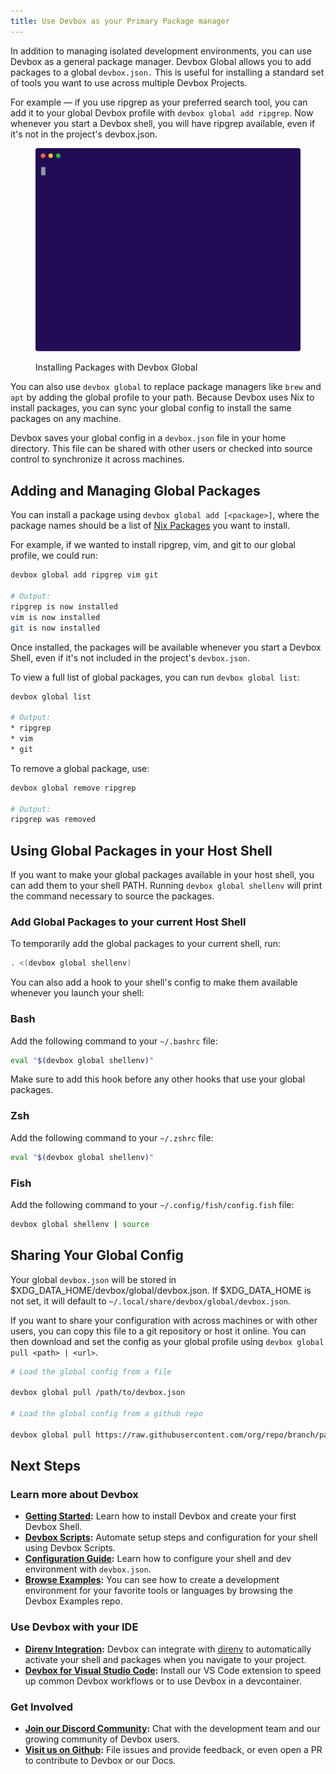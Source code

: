 ```yaml
---
title: Use Devbox as your Primary Package manager
---
```


In addition to managing isolated development environments, you can use Devbox as a general package manager. Devbox Global allows you to add packages to a global `devbox.json.` This is useful for installing a standard set of tools you want to use across multiple Devbox Projects.

For example — if you use ripgrep as your preferred search tool, you can add it to your global Devbox profile with `devbox global add ripgrep`. Now whenever you start a Devbox shell, you will have ripgrep available, even if it's not in the project's devbox.json. 

<figure>

![Installing ripgrep using `devbox global add ripgrep](../../app/static/img/devbox_global.svg)

<figcaption>Installing Packages with Devbox Global</figcaption>
</figure>

You can also use `devbox global` to replace package managers like `brew` and `apt` by adding the global profile to your path. Because Devbox uses Nix to install packages, you can sync your global config to install the same packages on any machine. 

Devbox saves your global config in a `devbox.json` file in your home directory. This file can be shared with other users or checked into source control to synchronize it across machines.

## Adding and Managing Global Packages

You can install a package using `devbox global add [<package>]`, where the package names should be a list of [Nix Packages](https://search.nixos.org/packages) you want to install. 

For example, if we wanted to install ripgrep, vim, and git to our global profile, we could run:

```bash
devbox global add ripgrep vim git

# Output:
ripgrep is now installed
vim is now installed
git is now installed
```

Once installed, the packages will be available whenever you start a Devbox Shell, even if it's not included in the project's `devbox.json`. 

To view a full list of global packages, you can run `devbox global list`: 

```bash
devbox global list

# Output:
* ripgrep
* vim
* git
```

To remove a global package, use: 

```bash
devbox global remove ripgrep

# Output: 
ripgrep was removed
```

## Using Global Packages in your Host Shell

If you want to make your global packages available in your host shell, you can add them to your shell PATH. Running `devbox global shellenv` will print the command necessary to source the packages. 


### Add Global Packages to your current Host Shell
To temporarily add the global packages to your current shell, run: 

```bash
. <(devbox global shellenv)
```
    
You can also add a hook to your shell's config to make them available whenever you launch your shell:

### Bash

Add the following command to your `~/.bashrc` file:

```bash
eval "$(devbox global shellenv)"
```

Make sure to add this hook before any other hooks that use your global packages.

### Zsh
Add the following command to your `~/.zshrc` file:

```bash
eval "$(devbox global shellenv)"
```

### Fish

Add the following command to your `~/.config/fish/config.fish` file:

```bash
devbox global shellenv | source
```


## Sharing Your Global Config

Your global `devbox.json` will be stored in $XDG_DATA_HOME/devbox/global/devbox.json. If $XDG_DATA_HOME is not set, it will default to `~/.local/share/devbox/global/devbox.json`. 

If you want to share your configuration with across machines or with other users, you can copy this file to a git repository or host it online.  You can then download and set the config as your global profile using `devbox global pull <path> | <url>`.

```bash 
# Load the global config from a file

devbox global pull /path/to/devbox.json

# Load the global config from a github repo

devbox global pull https://raw.githubusercontent.com/org/repo/branch/path/to/devbox.json
```

## Next Steps

### Learn more about Devbox

* **[Getting Started](quickstart.mdx):** Learn how to install Devbox and create your first Devbox Shell.
* **[Devbox Scripts](guides/scripts.md):** Automate setup steps and configuration for your shell using Devbox Scripts.
* **[Configuration Guide](configuration.md):** Learn how to configure your shell and dev environment with `devbox.json`.
* **[Browse Examples](https://github.com/jetpack-io/devbox-examples):** You can see how to create a development environment for your favorite tools or languages by browsing the Devbox Examples repo.

### Use Devbox with your IDE

* **[Direnv Integration](ide_configuration/direnv.md):** Devbox can integrate with [direnv](https://direnv.net/) to automatically activate your shell and packages when you navigate to your project.
* **[Devbox for Visual Studio Code](https://marketplace.visualstudio.com/items?itemName=jetpack-io.devbox):** Install our VS Code extension to speed up common Devbox workflows or to use Devbox in a devcontainer.

### Get Involved

* **[Join our Discord Community](https://discord.gg/jetpack-io):** Chat with the development team and our growing community of Devbox users.
* **[Visit us on Github](https://github.com/jetpack-io/devbox):** File issues and provide feedback, or even open a PR to contribute to Devbox or our Docs.